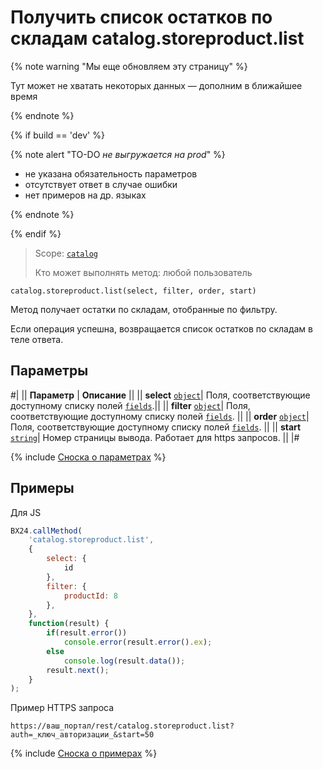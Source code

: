# Получить список остатков по складам catalog.storeproduct.list

{% note warning "Мы еще обновляем эту страницу" %}

Тут может не хватать некоторых данных — дополним в ближайшее время

{% endnote %}

{% if build == 'dev' %}

{% note alert "TO-DO _не выгружается на prod_" %}

- не указана обязательность параметров
- отсутствует ответ в случае ошибки
- нет примеров на др. языках
  
{% endnote %}

{% endif %}

> Scope: [`catalog`](../../scopes/permissions.md)
>
> Кто может выполнять метод: любой пользователь

```http
catalog.storeproduct.list(select, filter, order, start)
```

Метод получает остатки по складам, отобранные по фильтру.

Если операция успешна, возвращается список остатков по складам в теле ответа.

## Параметры

#|
|| **Параметр** | **Описание** ||
|| **select** 
[`object`](../../data-types.md)| Поля, соответствующие доступному списку полей [`fields`](catalog-store-product-get-fields.md).||
|| **filter** 
[`object`](../../data-types.md)| Поля, соответствующие доступному списку полей [`fields`](catalog-store-product-get-fields.md). ||
|| **order**
[`object`](../../data-types.md)| Поля, соответствующие доступному списку полей [`fields`](catalog-store-product-get-fields.md). ||
|| **start** 
[`string`](../../data-types.md)| Номер страницы вывода. Работает для https запросов. ||
|#

{% include [Сноска о параметрах](../../../_includes/required.md) %}

## Примеры

Для JS

```javascript
BX24.callMethod(
    'catalog.storeproduct.list',
    {
        select: {
            id
        },
        filter: {
            productId: 8
        },
    },
    function(result) {
        if(result.error())
            console.error(result.error().ex);
        else
            console.log(result.data());
        result.next();
    }
);
```

Пример HTTPS запроса

```
https://ваш_портал/rest/catalog.storeproduct.list?auth=_ключ_авторизации_&start=50
```

{% include [Сноска о примерах](../../../_includes/examples.md) %}
